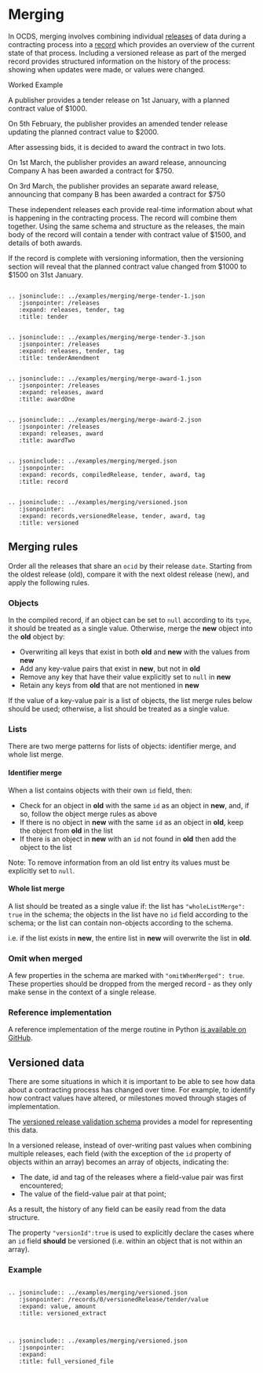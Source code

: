 # Merging 

In OCDS, merging involves combining individual [releases](../getting_started/releases_and_records.md) of data during a contracting process into a [record](../getting_started/releases_and_records.md) which provides an overview of the current state of that process. Including a versioned release as part of the merged record provides structured information on the history of the process: showing when updates were made, or values were changed. 

<div class="example hint" markdown=1>

<p class="first admonition-title">Worked Example</p>

A publisher provides a tender release on 1st January, with a planned contract value of $1000.

On 5th February, the publisher provides an amended tender release updating the planned contract value to $2000.

After assessing bids, it is decided to award the contract in two lots.

On 1st March, the publisher provides an award release, announcing Company A has been awarded a contract for $750.

On 3rd March, the publisher provides an separate award release, announcing that company B has been awarded a contract for $750

These independent releases each provide real-time information about what is happening in the contracting process. The record will combine them together. Using the same schema and structure as the releases, the main body of the record will contain a tender with contract value of $1500, and details of both awards.

If the record is complete with versioning information, then the versioning section will reveal that the planned contract value changed from $1000 to $1500 on 31st January.

```eval_rst

.. jsoninclude:: ../examples/merging/merge-tender-1.json
   :jsonpointer: /releases
   :expand: releases, tender, tag
   :title: tender

```

```eval_rst

.. jsoninclude:: ../examples/merging/merge-tender-3.json
   :jsonpointer: /releases
   :expand: releases, tender, tag
   :title: tenderAmendment

```

```eval_rst

.. jsoninclude:: ../examples/merging/merge-award-1.json
   :jsonpointer: /releases
   :expand: releases, award
   :title: awardOne

```

```eval_rst

.. jsoninclude:: ../examples/merging/merge-award-2.json
   :jsonpointer: /releases
   :expand: releases, award
   :title: awardTwo

```

```eval_rst

.. jsoninclude:: ../examples/merging/merged.json
   :jsonpointer: 
   :expand: records, compiledRelease, tender, award, tag
   :title: record

```

```eval_rst

.. jsoninclude:: ../examples/merging/versioned.json
   :jsonpointer: 
   :expand: records,versionedRelease, tender, award, tag
   :title: versioned

```

</div>

## Merging rules

Order all the releases that share an `ocid` by their release `date`. Starting from the oldest release (old), compare it with the next oldest release (new), and apply the following rules.

### Objects

In the compiled record, if an object can be set to `null` according to its `type`, it should be treated as a single value. Otherwise, merge the **new** object into the **old** object by:

* Overwriting all keys that exist in both **old** and **new** with the values from **new**
* Add any key-value pairs that exist in **new**, but not in **old**
* Remove any key that have their value explicitly set to `null` in **new**
* Retain any keys from **old** that are not mentioned in **new**

If the value of a key-value pair is a list of objects, the list merge rules below should be used; otherwise, a list should be treated as a single value.

### Lists

There are two merge patterns for lists of objects: identifier merge, and whole list merge. 

#### Identifier merge

When a list contains objects with their own `id` field, then:

* Check for an object in **old** with the same `id` as an object in **new**, and, if so, follow the object merge rules as above
* If there is no object in **new** with the same `id` as an object in **old**, keep the object from **old** in the list
* If there is an object in **new** with an `id` not found in **old** then add the object to the list

Note: To remove information from an old list entry its values must be explicitly set to `null`. 

#### Whole list merge

A list should be treated as a single value if: the list has `"wholeListMerge": true` in the schema; the objects in the list have no `id` field according to the schema; or the list can contain non-objects according to the schema.

i.e. if the list exists in **new**, the entire list in **new** will overwrite the list in **old**. 

### Omit when merged

A few properties in the schema are marked with `"omitWhenMerged": true`. These properties should be dropped from the merged record - as they only make sense in the context of a single release. 

### Reference implementation

A reference implementation of the merge routine in Python [is available on GitHub](https://github.com/open-contracting/ocds-merge). 

## Versioned data

There are some situations in which it is important to be able to see how data about a contracting process has changed over time. For example, to identify how contract values have altered, or milestones moved through stages of implementation. 

The [versioned release validation schema](../../../../versioned-release-validation-schema.json) provides a model for representing this data.

In a versioned release, instead of over-writing past values when combining multiple releases, each field (with the exception of the `id` property of objects within an array) becomes an array of objects, indicating the:

* The date, id and tag of the releases where a field-value pair was first encountered;
* The value of the field-value pair at that point;

As a result, the history of any field can be easily read from the data structure.

The property `"versionId":true` is used to explicitly declare the cases where an `id` field **should** be versioned (i.e. within an object that is not within an array). 

### Example

```eval_rst

.. jsoninclude:: ../examples/merging/versioned.json
   :jsonpointer: /records/0/versionedRelease/tender/value
   :expand: value, amount
   :title: versioned_extract
   
```

```eval_rst

.. jsoninclude:: ../examples/merging/versioned.json
   :jsonpointer: 
   :expand: 
   :title: full_versioned_file
   
```

